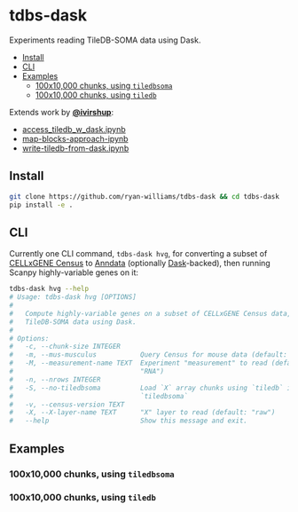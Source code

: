 # tdbs-dask
Experiments reading TileDB-SOMA data using Dask.

<!-- toc -->
- [Install](#install)
- [CLI](#cli)
- [Examples](#examples)
    - [100x10,000 chunks, using `tiledbsoma`](#tiledbsoma-1e6)
    - [100x10,000 chunks, using `tiledb`](#tiledb-1e6)
<!-- /toc -->

Extends work by [**@ivirshup**]:
- [access_tiledb_w_dask.ipynb]
- [map-blocks-approach-ipynb]
- [write-tiledb-from-dask.ipynb]

## Install <a id="install"></a>
```bash
git clone https://github.com/ryan-williams/tdbs-dask && cd tdbs-dask 
pip install -e .
```

## CLI <a id="cli"></a>
Currently one CLI command, `tdbs-dask hvg`, for converting a subset of [CELLxGENE Census] to [Anndata] (optionally [Dask]-backed), then running Scanpy highly-variable genes on it:

<!-- `bmdf -- tdbs-dask hvg --help` -->
```bash
tdbs-dask hvg --help
# Usage: tdbs-dask hvg [OPTIONS]
#
#   Compute highly-variable genes on a subset of CELLxGENE Census data, reading
#   TileDB-SOMA data using Dask.
#
# Options:
#   -c, --chunk-size INTEGER
#   -m, --mus-musculus           Query Census for mouse data (default: human)
#   -M, --measurement-name TEXT  Experiment "measurement" to read (default:
#                                "RNA")
#   -n, --nrows INTEGER
#   -S, --no-tiledbsoma          Load `X` array chunks using `tiledb` instead of
#                                `tiledbsoma`
#   -v, --census-version TEXT
#   -X, --X-layer-name TEXT      "X" layer to read (default: "raw")
#   --help                       Show this message and exit.
```

## Examples <a id="examples"></a>

### 100x10,000 chunks, using `tiledbsoma` <a id="tiledbsoma-1e6"></a>
<!-- `bmdf -- time tdbs-dask hvg` -->

### 100x10,000 chunks, using `tiledb` <a id="tiledb-1e6"></a>
<!-- `bmdf -- time tdbs-dask hvg -S` -->


[**@ivirshup**]: https://github.com/ivirshup
[access_tiledb_w_dask.ipynb]: https://gist.github.com/ivirshup/8500d9a874ea9313ca87c0d5e46886e9
[map-blocks-approach-ipynb]: https://gist.github.com/ivirshup/dc39029ad439cef4755e45582fc35541#file-map-blocks-approach-ipynb
[write-tiledb-from-dask.ipynb]: https://gist.github.com/ivirshup/018bb8ae1ea7746db768c3672b8a007b
[Dask]: https://dask.org/
[CELLxGENE Census]: https://chanzuckerberg.github.io/cellxgene-census/
[Anndata]: https://anndata.readthedocs.io/en/latest/
